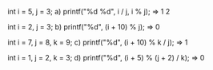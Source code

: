 int i = 5, j = 3;
a) printf("%d %d", i / j, i % j);
   => 1 2 

int i = 2, j = 3;
b) printf("%d", (i + 10) % j);
   => 0

int i = 7, j = 8, k = 9;
c) printf("%d", (i + 10) % k / j);
   => 1

int i = 1, j = 2, k = 3;
d) printf("%d", (i + 5) % (j + 2) / k);
   => 0

